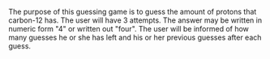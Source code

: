 The purpose of this guessing game is to guess the amount of protons that carbon-12 has. The user will have 3 attempts. The answer may be written in numeric form "4" or written out "four". The user will be informed of how many guesses he or she has left and his or her previous guesses after each guess.
